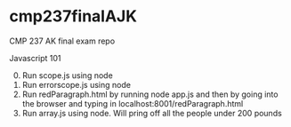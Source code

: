 # cmp237finalAJK
CMP 237 AK final exam repo

Javascript 101

0. Run scope.js using node
1. Run errorscope.js using node
2. Run redParagraph.html by running node app.js and then by going into the browser and typing in localhost:8001/redParagraph.html
3. Run array.js using node. Will pring off all the people under 200 pounds
